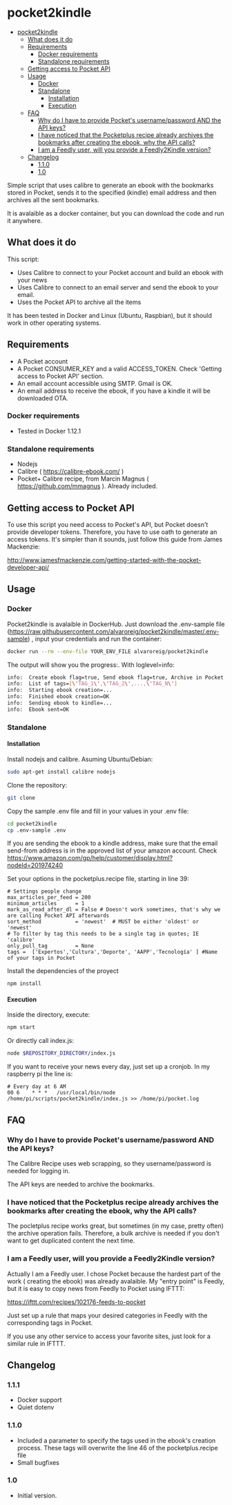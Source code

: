 # pocket2kindle

- [pocket2kindle](#pocket2kindle)
  * [What does it do](#what-does-it-do)
  * [Requirements](#requirements)
    + [Docker requirements](#docker-requirements)
    + [Standalone requirements](#standalone-requirements)
  * [Getting access to Pocket API](#getting-access-to-pocket-api)
  * [Usage](#usage)
    + [Docker](#docker)
    + [Standalone](#standalone)
      - [Installation](#installation)
      - [Execution](#execution)
  * [FAQ](#faq)
    + [Why do I have to provide Pocket's username/password AND the API keys?](#why-do-i-have-to-provide-pocket-s-username-password-and-the-api-keys-)
    + [I have noticed that the Pocketplus recipe already archives the bookmarks after creating the ebook, why the API calls?](#i-have-noticed-that-the-pocketplus-recipe-already-archives-the-bookmarks-after-creating-the-ebook--why-the-api-calls-)
    + [I am a Feedly user, will you provide a Feedly2Kindle version?](#i-am-a-feedly-user--will-you-provide-a-feedly2kindle-version-)
  * [Changelog](#changelog)
    + [1.1.0](#110)
    + [1.0](#10)

Simple script that uses calibre to generate an ebook with the bookmarks stored in Pocket, sends it to the specified (kindle) email address and then archives all the sent bookmarks.

It is avalaible as a docker container, but you can download the code and run it anywhere.

## What does it do

This script:

* Uses Calibre to connect to your Pocket account and build an ebook with your news
* Uses Calibre to connect to an email server and send the ebook to your email.
* Uses the Pocket API to archive all the items

It has been tested in Docker and Linux (Ubuntu, Raspbian), but it should work in other operating systems.

## Requirements

* A Pocket account
* A Pocket CONSUMER_KEY and a valid ACCESS_TOKEN. Check 'Getting access to Pocket API' section.
* An email account accessible using SMTP. Gmail is OK.
* An email address to receive the ebook, if you have a kindle it will be downloaded OTA.

### Docker requirements

* Tested in Docker 1.12.1

### Standalone requirements

* Nodejs
* Calibre ( https://calibre-ebook.com/ )
* Pocket+ Calibre recipe, from Marcin Magnus ( https://github.com/mmagnus ). Already included.

## Getting access to Pocket API

To use this script you need access to Pocket's API, but Pocket doesn't provide developer tokens. Therefore, you have to use oath to generate an access tokens. It's simpler than it sounds, just follow this guide from James Mackenzie: 

http://www.jamesfmackenzie.com/getting-started-with-the-pocket-developer-api/

## Usage

### Docker

Pocket2kindle is avalaible in DockerHub. Just download the .env-sample file (https://raw.githubusercontent.com/alvaroreig/pocket2kindle/master/.env-sample) , input your credentials and run the container:

```sh
docker run --rm --env-file YOUR_ENV_FILE alvaroreig/pocket2kindle
```

The output will show you the progress:. With loglevel=info:
```sh
info:  Create ebook flag=true, Send ebook flag=true, Archive in Pocket flag=false
info:  List of tags=[\'TAG_1\',\'TAG_2\',...,\'TAG_N\']
info:  Starting ebook creation=...
info:  Finished ebook creation=OK
info:  Sending ebook to kindle=...
info:  Ebook sent=OK
```

### Standalone

#### Installation

Install nodejs and calibre. Asuming Ubuntu/Debian:

```sh
sudo apt-get install calibre nodejs
```

Clone the repository:

```sh
git clone
```

Copy the sample .env file and fill in your values in your .env file:

```sh
cd pocket2kindle
cp .env-sample .env
```

If you are sending the ebook to a kindle address, make sure that the email send-from address is in the approved list of your amazon account. Check https://www.amazon.com/gp/help/customer/display.html?nodeId=201974240

Set your options in the pocketplus.recipe file, starting in line 39:

    # Settings people change
    max_articles_per_feed = 200
    minimum_articles      = 1
    mark_as_read_after_dl = False # Doesn't work sometimes, that's why we are calling Pocket API afterwards
    sort_method           = 'newest'  # MUST be either 'oldest' or 'newest'
    # To filter by tag this needs to be a single tag in quotes; IE 'calibre'
    only_pull_tag         = None
    tags =  ['Expertos','Cultura','Deporte', 'AAPP','Tecnología' ] #Name of your tags in Pocket
    
Install the dependencies of the proyect

```sh
npm install
```



#### Execution

Inside the directory, execute:

```sh
npm start
```

Or directly call index.js:

```sh
node $REPOSITORY_DIRECTORY/index.js
```

If you want to receive your news every day, just set up a cronjob. In my raspberry pi the line is:

    # Every day at 6 AM
    00 6    * * *   /usr/local/bin/node /home/pi/scripts/pocket2kindle/index.js >> /home/pi/pocket.log

## FAQ

### Why do I have to provide Pocket's username/password AND the API keys?

The Calibre Recipe uses web scrapping, so they username/password is needed for logging in.

The API keys are needed to archive the bookmarks.

### I have noticed that the Pocketplus recipe already archives the bookmarks after creating the ebook, why the API calls?

The pocletplus recipe works great, but sometimes (in my case, pretty often) the archive operation fails. Therefore, a bulk archive is needed if you don't want to get duplicated content the next time.

### I am a Feedly user, will you provide a Feedly2Kindle version?

Actually I am a Feedly user. I chose Pocket because the hardest part of the work ( creating the ebook) was already avalaible. My "entry point" is Feedly, but it is easy to copy news from Feedly to Pocket using IFTTT:

https://ifttt.com/recipes/102176-feeds-to-pocket

Just set up a rule that maps your desired categories in Feedly with the corresponding tags in Pocket.

If you use any other service to access your favorite sites, just look for a similar rule in IFTTT.

## Changelog

### 1.1.1

* Docker support
* Quiet dotenv

### 1.1.0

* Included a parameter to specify the tags used in the ebook's creation process. These tags will overwrite the line 46 of the pocketplus.recipe file
* Small bugfixes

### 1.0

* Initial version.